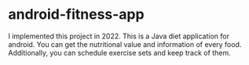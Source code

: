 # android-fitness-app

I implemented this project in 2022. This is a Java diet application for android. You can get the nutritional value and information of every food. Additionally, you can schedule exercise sets and keep track of them.
